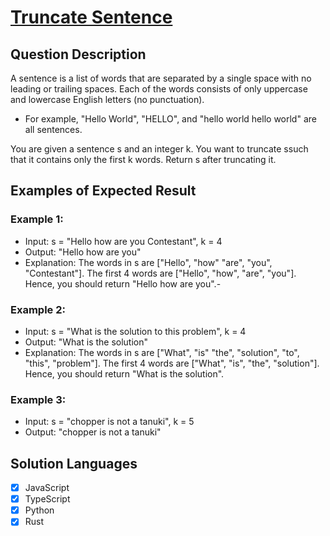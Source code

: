 # [Truncate Sentence](https://leetcode.com/problems/truncate-sentence/description/)

## Question Description

A sentence is a list of words that are separated by a single space with no leading or trailing spaces. Each of the words consists of only uppercase and lowercase English letters (no punctuation).

- For example, "Hello World", "HELLO", and "hello world hello world" are all sentences.

You are given a sentence s​​​​​​ and an integer k​​​​​​. You want to truncate s​​​​​​ such that it contains only the first k​​​​​​ words. Return s​​​​​​ after truncating it.

## Examples of Expected Result

### Example 1:

- Input: s = "Hello how are you Contestant", k = 4
- Output: "Hello how are you"
- Explanation:
  The words in s are ["Hello", "how" "are", "you", "Contestant"].
  The first 4 words are ["Hello", "how", "are", "you"].
  Hence, you should return "Hello how are you".-

### Example 2:

- Input: s = "What is the solution to this problem", k = 4
- Output: "What is the solution"
- Explanation:
  The words in s are ["What", "is" "the", "solution", "to", "this", "problem"].
  The first 4 words are ["What", "is", "the", "solution"].
  Hence, you should return "What is the solution".

### Example 3:

- Input: s = "chopper is not a tanuki", k = 5
- Output: "chopper is not a tanuki"

## Solution Languages

- [x] JavaScript
- [x] TypeScript
- [x] Python
- [x] Rust

